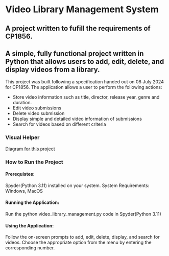 # Video Library Management System

## A project written to fufill the requirements of CP1856.
## A simple, fully functional project written in Python that allows users to add, edit, delete, and display videos from a library.

This project was built following a specification handed out on 08 July 2024 for CP1856. The application allows a user to perform the following actions:

* Store video information such as title, director, release year, genre and duration.
* Edit video submissions
* Delete video submission
* Display simple and detailed video information of submissions
* Search for videos based on different criteria

### Visual Helper
[Diagram for this project](CP-1856-Project-diagram.png)

### How to Run the Project
#### Prerequistes:
Spyder(Python 3.11) installed on your system.
System Requirements:  Windows, MacOS
#### Running the Application:
Run the python video_library_management.py code in Spyder(Python 3.11) 
#### Using the Application:
Follow the on-screen prompts to add, edit, delete, display, and search for videos.
Choose the appropriate option from the menu by entering the corresponding number.

